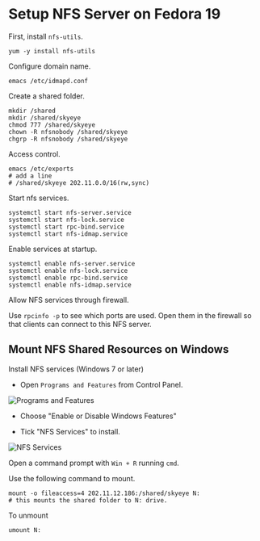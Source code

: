 Setup NFS Server on Fedora 19
=============================

First, install `nfs-utils`.

~~~~ {.bash}
yum -y install nfs-utils
~~~~

Configure domain name.

~~~~ {.bash}
emacs /etc/idmapd.conf
~~~~

Create a shared folder.

~~~~ {.bash}
mkdir /shared
mkdir /shared/skyeye
chmod 777 /shared/skyeye
chown -R nfsnobody /shared/skyeye
chgrp -R nfsnobody /shared/skyeye
~~~~

Access control.

~~~~ {.bash}
emacs /etc/exports
# add a line
# /shared/skyeye 202.11.0.0/16(rw,sync)
~~~~

Start nfs services.

~~~~ {.bash}
systemctl start nfs-server.service
systemctl start nfs-lock.service
systemctl start rpc-bind.service
systemctl start nfs-idmap.service
~~~~

Enable services at startup.

~~~~ {.bash}
systemctl enable nfs-server.service
systemctl enable nfs-lock.service
systemctl enable rpc-bind.service
systemctl enable nfs-idmap.service
~~~~

Allow NFS services through firewall.

Use `rpcinfo -p` to see which ports are used. Open them in the firewall so that clients can connect to this NFS server.

Mount NFS Shared Resources on Windows
-------------------------------------

Install NFS services (Windows 7 or later)

-   Open `Programs and Features` from Control Panel.

![Programs and Features](https://raw.github.com/edwardtoday/sansi-book/master/assets/skyeye/programs_features.png)

-   Choose "Enable or Disable Windows Features"

-   Tick "NFS Services" to install.

![NFS Services](https://raw.github.com/edwardtoday/sansi-book/master/assets/skyeye/nfs_service.png)

Open a command prompt with `Win + R` running `cmd`.

Use the following command to mount.

~~~~ {.bash}
mount -o fileaccess=4 202.11.12.186:/shared/skyeye N:
# this mounts the shared folder to N: drive.
~~~~

To unmount

~~~~ {.bat}
umount N:
~~~~
